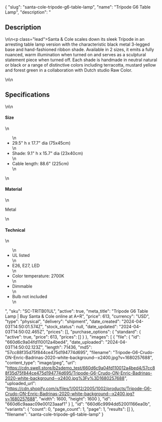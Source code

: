 {
  "slug": "santa-cole-tripode-g6-table-lamp",
  "name": "Trípode G6 Table Lamp",
  "description": "<h2>Description</h2>\n<!-- split -->\n<p class=\"lead\">Santa &amp; Cole scales down its sleek Trípode in an arresting table lamp version with the characteristic black metal 3-legged base and hand-fashioned ribbon shade. Available in 2 sizes, it emits a fully nuanced, warm illumination when turned on and serves as a sculptural statement piece when turned off. Each shade is handmade in neutral natural or black or a range of distinctive colors including terracotta, mustard yellow and forest green in a collaboration with Dutch studio Raw Color. </p>\n<!-- split -->\n<h2>Specifications</h2>\n<!-- split -->\n<h4>Size</h4>\n<ul>\n<li>29.5\" h x 17.7\" dia (75x45cm)</li>\n<li>Shade: 9.1\" h x 15.7\" dia (23x40cm)</li>\n<li>Cable length: 88.6\" (225cm)</li>\n</ul>\n<h4>Material</h4>\n<p>Metal</p>\n<h4>Technical</h4>\n<ul>\n<li>UL listed</li>\n<li>E26, E27, LED</li>\n<li>Color temperature: 2700K</li>\n<li>Dimmable</li>\n<li>Bulb not included</li>\n</ul>",
  "sku": "SC-TRITB01UL",
  "active": true,
  "meta_title": "Trípode G6 Table Lamp | Buy Santa & Cole online at A+R",
  "price": 613,
  "currency": "USD",
  "type": "physical",
  "delivery": "shipment",
  "date_created": "2024-04-03T14:50:01.574Z",
  "stock_status": null,
  "date_updated": "2024-04-03T14:50:02.465Z",
  "prices": [],
  "purchase_options": {
    "standard": {
      "active": true,
      "price": 613,
      "prices": []
    }
  },
  "images": [
    {
      "file": {
        "id": "660d6c9a04fd110012a4bed4",
        "date_uploaded": "2024-04-03T14:50:02.123Z",
        "length": 71436,
        "md5": "57cc88f35d75f844ce475d194774d695",
        "filename": "Tripode-G6-Crudo-ON-Enric-Badrinas-2020-white-background--x2400.jpg?v=1680257688",
        "content_type": "image/jpeg",
        "url": "https://cdn.swell.store/b2sdemo_test/660d6c9a04fd110012a4bed4/57cc88f35d75f844ce475d194774d695/Tripode-G6-Crudo-ON-Enric-Badrinas-2020-white-background--x2400.jpg%3Fv%3D1680257688",
        "uploaded_url": "https://cdn.shopify.com/s/files/1/0012/2005/1002/products/Tripode-G6-Crudo-ON-Enric-Badrinas-2020-white-background--x2400.jpg?v=1680257688",
        "width": 1600,
        "height": 1600
      },
      "id": "660d6c9aaac09e00123aaaf1"
    }
  ],
  "id": "660d6c9994dd52001166ea0b",
  "variants": {
    "count": 0,
    "page_count": 1,
    "page": 1,
    "results": []
  },
  "filename": "santa-cole-tripode-g6-table-lamp"
}